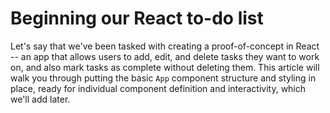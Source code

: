 # Beginning our React to-do list

Let's say that we've been tasked with creating a proof-of-concept in React -- an app that allows users to add, edit, and delete tasks they want to work on, and also mark tasks as complete without deleting them. This article will walk you through putting the basic `App` component structure and styling in place, ready for individual component definition and interactivity, which we'll add later.


